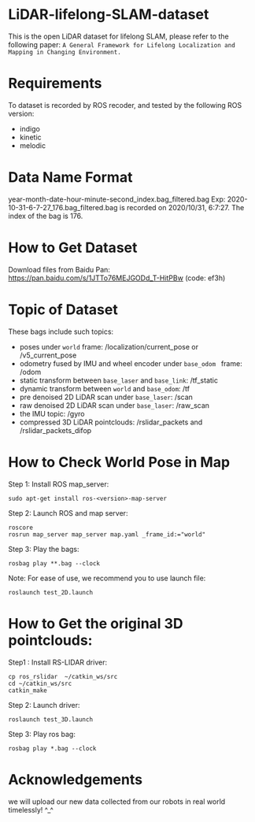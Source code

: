 # LiDAR-lifelong-SLAM-dataset
This is the open LiDAR dataset for lifelong SLAM, please refer to the following paper: `A General Framework for Lifelong Localization and Mapping in Changing Environment.`

# Requirements
To dataset is recorded by ROS recoder, and tested by the following ROS version:
- indigo
- kinetic
- melodic

# Data Name Format
year-month-date-hour-minute-second_index.bag_filtered.bag
Exp: 2020-10-31-6-7-27_176.bag_filtered.bag is recorded on 2020/10/31, 6:7:27. The index of the bag is 176.

# How to Get Dataset
Download files from Baidu Pan: https://pan.baidu.com/s/1JTTo76MEJGODd_T-HitPBw (code: ef3h)

# Topic of Dataset
These bags include such topics:
- poses under `world` frame: /localization/current_pose or /v5_current_pose
- odometry fused by IMU and wheel encoder under `base_odom ` frame: /odom
- static transform between `base_laser` and `base_link`: /tf_static
- dynamic transform between `world` and `base_odom`: /tf
- pre denoised 2D LiDAR scan under `base_laser`: /scan
- raw denoised 2D LiDAR scan under `base_laser`: /raw_scan
- the IMU topic: /gyro
- compressed 3D LiDAR pointclouds:  /rslidar_packets and /rslidar_packets_difop

# How to Check World Pose in Map
Step 1: Install ROS map_server: 
```
sudo apt-get install ros-<version>-map-server
```

Step 2:  Launch ROS and map server: 
```
roscore
rosrun map_server map_server map.yaml _frame_id:="world"
```

Step 3: Play the bags:
```
rosbag play **.bag --clock
```
Note: For ease of use, we recommend you to use launch file:
```
roslaunch test_2D.launch
```

# How to Get the original 3D pointclouds:
Step1 : Install RS-LIDAR driver:
```
cp ros_rslidar  ~/catkin_ws/src
cd ~/catkin_ws/src
catkin_make
```

Step 2: Launch driver:
```
roslaunch test_3D.launch
```

Step 3: Play ros bag:
```
rosbag play *.bag --clock
```

# Acknowledgements
we will upload our new data collected from our robots in real world timelessly! ^_^
